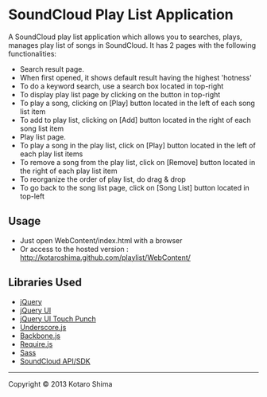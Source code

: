 SoundCloud Play List Application
======================
A SoundCloud play list application which allows you to searches, plays, manages play list of songs in SoundCloud.
It has 2 pages with the following functionalities:
* Search result page.
 * When first opened, it shows default result having the highest 'hotness'
 * To do a keyword search, use a search box located in top-right
 * To display play list page by clicking on the button in top-right
 * To play a song, clicking on [Play] button located in the left of each song list item
 * To add to play list, clicking on [Add] button located in the right of each song list item
* Play list page.
 * To play a song in the play list, click on [Play] button located in the left of each play list items
 * To remove a song from the play list, click on [Remove] button located in the right of each play list item
 * To reorganize the order of play list, do drag & drop
 * To go back to the song list page, click on [Song List] button located in top-left
 
Usage
------
* Just open WebContent/index.html with a browser
 * Or access to the hosted version : http://kotaroshima.github.com/playlist/WebContent/

Libraries Used
--------
* [jQuery](http://jquery.com/)
* [jQuery UI](http://jqueryui.com/)
* [jQuery UI Touch Punch](http://touchpunch.furf.com//)
* [Underscore.js](http://underscorejs.org/)
* [Backbone.js](http://backbonejs.org/)
* [Require.js](http://http://requirejs.org/)
* [Sass](http://sass-lang.com/)
* [SoundCloud API/SDK](http://developers.soundcloud.com/docs/api/)

----------
Copyright &copy; 2013 Kotaro Shima